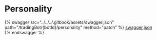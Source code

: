 # Personality

{% swagger src="../../../.gitbook/assets/swagger.json" path="/tradingBot/{botId}/personality" method="patch" %}
[swagger.json](../../../.gitbook/assets/swagger.json)
{% endswagger %}
